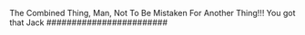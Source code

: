 The Combined Thing, Man, Not To Be Mistaken For Another Thing!!! You got that Jack ########################
